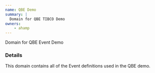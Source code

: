 ```yaml
---
name: QBE Demo
summary: |
  Domain for QBE TIBCO Demo
owners:
    - ahamp
---
```


<Admonition>Domain for QBE Event Demo</Admonition>

### Details

This domain contains all of the Event definitions used in the QBE demo.

<NodeGraph title="Domain Graph" />